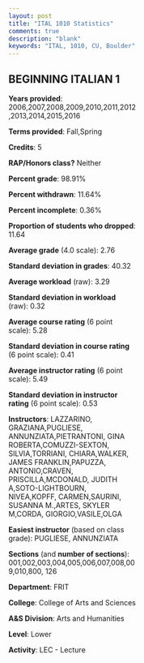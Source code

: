```yaml
---
layout: post
title: "ITAL 1010 Statistics"
comments: true
description: "blank"
keywords: "ITAL, 1010, CU, Boulder"
--- 
```

<head>
<script src="https://ajax.googleapis.com/ajax/libs/jquery/2.1.3/jquery.min.js"></script>
<script src="https://dl.dropboxusercontent.com/s/pc42nxpaw1ea4o9/highcharts.js?dl=0"></script>
<!-- <script src="../assets/js/highcharts.js"></script> -->
<style type="text/css">@font-face {
	font-family: "Bebas Neue";
	src: url(https://www.filehosting.org/file/details/544349/BebasNeue%20Regular.otf) format("opentype");
	}
	h1.Bebas { 
		font-family: "Bebas Neue", Verdana, Tahoma;
	}
</style>
</head>
<body>
	<div id="container" style="float: right; width: 45%; height: 88%; margin-left: 2.5%; margin-right: 2.5%;"></div>
	<script language="JavaScript">
		$(document).ready(function() {
		var chart = {type: 'column'};
		var title = {text: 'Grade Distribution'};
		var xAxis = {categories: ['A','B','C','D','F'],crosshair: true};
		var yAxis = {min: 0,title: {text: 'Percentage'}};
		var tooltip = {headerFormat: '<center><b><span style="font-size:20px">{point.key}</span></b></center>',
		               pointFormat: '<td style="padding:0"><b>{point.y:.1f}%</b></td>',
		               footerFormat: '</table>',shared: true,useHTML: true};
		var plotOptions = {column: {pointPadding: 0.0,borderWidth: 0}};  
		var credits = {enabled: false};var series= [{name: 'Percent',data: [32.36,34.07,21.87,4.85,6.8,]}];
		var json = {};
		json.chart = chart;
		json.title = title;
		json.tooltip = tooltip;
		json.xAxis = xAxis;
		json.yAxis = yAxis;  
		json.series = series;
		json.plotOptions = plotOptions;  
		json.credits = credits;
		$('#container').highcharts(json);
	});
	</script>
</body>
			   
## BEGINNING ITALIAN 1

**Years provided**: 2006,2007,2008,2009,2010,2011,2012,2013,2014,2015,2016

**Terms provided**: Fall,Spring

**Credits**: 5

**RAP/Honors class?** Neither

**Percent grade**: 98.91%

**Percent withdrawn**: 11.64%

**Percent incomplete**: 0.36%

**Proportion of students who dropped**: 11.64

**Average grade** (4.0 scale): 2.76

**Standard deviation in grades**: 40.32

**Average workload** (raw): 3.29

**Standard deviation in workload** (raw): 0.32

**Average course rating** (6 point scale): 5.28

**Standard deviation in course rating** (6 point scale): 0.41

**Average instructor rating** (6 point scale): 5.49

**Standard deviation in instructor rating** (6 point scale): 0.53

**Instructors**: LAZZARINO, GRAZIANA,PUGLIESE, ANNUNZIATA,PIETRANTONI, GINA ROBERTA,COMUZZI-SEXTON, SILVIA,TORRIANI, CHIARA,WALKER, JAMES FRANKLIN,PAPUZZA, ANTONIO,CRAVEN, PRISCILLA,MCDONALD, JUDITH A,SOTO-LIGHTBOURN, NIVEA,KOPFF, CARMEN,SAURINI, SUSANNA M.,ARTES, SKYLER M,CORDA, GIORGIO,VASILE,OLGA

**Easiest instructor** (based on class grade): PUGLIESE, ANNUNZIATA

**Sections** (and **number of sections**): 001,002,003,004,005,006,007,008,009,010,800, 126

**Department**: FRIT

**College**: College of Arts and Sciences

**A&S Division**: Arts and Humanities

**Level**: Lower

**Activity**: LEC - Lecture
